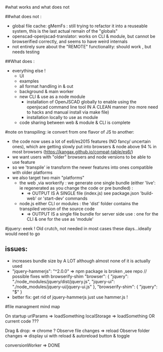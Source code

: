 #what works and what does not

##what does not :

- global file cache:  gMemFs : still trying to refactor it into a reuseable system, this is the last actual remain of the "globals"
- openscad-openjscad-translator: works on CLI & module, but cannot be browserified correctly, and seems to have weird internals
- not entirely sure about the "REMOTE" functionality: should work , but needs testing

##What does :
- everything else !
  - UI
  - examples
  - all format handling in & out
  - background & main worker
  - new CLI & use as a node module
    - installation of OpenJSCAD globally to enable using the openjscad command line tool IN A CLEAN manner
  (no more need to hacks and manual install via make file)
    - installation locally to use as module
  - code sharing between web & module & CLI is complete

#note on transpiling: ie convert from one flavor of JS to another:

- the code now uses a lot of es6/es2015 features (NO fancy/ uncertain ones), which are getting
slowly put into browsers & node above 94 % in most browsers (https://kangax.github.io/compat-table/es6/)
- we want users with "older" browsers and node versions to be able to use feature
- so we 'transpile' ie transform the newer features into ones compatible with older platforms
- we also target two main "platforms"
     * the web  ,via workerify : we generate one single bundle (either 'live': ie regenerated as you change the code or pre bundled) :
       * => OUTPUT IS A SINGLE file (index.js) see package.json 'build-web' or 'start-dev' commands
     * node.js either CLI or modules : the 'dist' folder contains the transpiled version of the source code
       * => OUTPUT IS a single file bundle for server side use : one for the CLI & one for the use as 'module'


#jquery: eeek !
Old crutch, not needed in most cases these days...ideally would need to go

## issues:
 - increases bundle size by A LOT although almost none of it is actually used
 - "jquery-hammerjs": "^2.0.0" => npm package is broken ,see repo
  // possible fixes with browserify-shim
  "browser": {
    "jquery": "./node_modules/jquery/dist/jquery.js",
    "jquery-ui": "./node_modules/jquery-ui/jquery-ui.js"
  },
  "browserify-shim": {
    "jquery": "$"
  }
- better fix:  get rid of jquery-hammerjs just use hammer.js !


#file managment mind map

On startup
  urlParams => loadSomething
  localStorage => loadSomething OR current code ???

Drag & drop:
  => chrome ?
    Observe file changes => reload
    Observe folder changes
  => display ui with reload & autoreload button & toggle

conversionWorker
  => DONE
